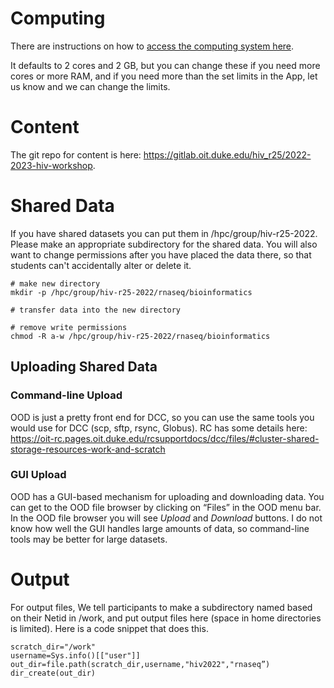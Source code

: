 # Computing
There are instructions on how to [access the computing system here](ondemand_howto.md).

It defaults to 2 cores and 2 GB, but you can change these if you need more cores or more RAM, and if you need more than the set limits in the App, let us know and we can change the limits.

# Content
The git repo for content is here: <https://gitlab.oit.duke.edu/hiv_r25/2022-2023-hiv-workshop>.

# Shared Data
If you have shared datasets you can put them in /hpc/group/hiv-r25-2022. Please make an appropriate subdirectory for the shared data. You will also want to change permissions after you have placed the data there, so that students can't accidentally alter or delete it.

```
# make new directory
mkdir -p /hpc/group/hiv-r25-2022/rnaseq/bioinformatics

# transfer data into the new directory

# remove write permissions
chmod -R a-w /hpc/group/hiv-r25-2022/rnaseq/bioinformatics
```

## Uploading Shared Data
### Command-line Upload
OOD is just a pretty front end for DCC, so you can use the same tools you would use for DCC (scp, sftp, rsync, Globus). RC has some details here: <https://oit-rc.pages.oit.duke.edu/rcsupportdocs/dcc/files/#cluster-shared-storage-resources-work-and-scratch>

### GUI Upload
OOD has a GUI-based mechanism for uploading and downloading data. You can get to the OOD file browser by clicking on “Files” in the OOD menu bar. In the OOD file browser you will see *Upload* and *Download* buttons. I do not know how well the GUI handles large amounts of data, so command-line tools may be better for large datasets.

# Output 
For output files, We tell participants to make a subdirectory named based on their Netid in /work, and put output files here (space in home directories is limited). Here is a code snippet that does this.

```
scratch_dir="/work"
username=Sys.info()[["user"]]
out_dir=file.path(scratch_dir,username,"hiv2022","rnaseq”)
dir_create(out_dir)
```

